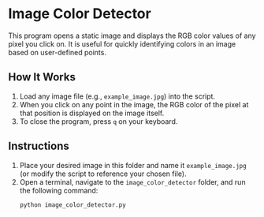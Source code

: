 # Image Color Detector

This program opens a static image and displays the RGB color values of any pixel you click on. It is useful for quickly identifying colors in an image based on user-defined points.

## How It Works
1. Load any image file (e.g., `example_image.jpg`) into the script.
2. When you click on any point in the image, the RGB color of the pixel at that position is displayed on the image itself.
3. To close the program, press `q` on your keyboard.

## Instructions
1. Place your desired image in this folder and name it `example_image.jpg` (or modify the script to reference your chosen file).
2. Open a terminal, navigate to the `image_color_detector` folder, and run the following command:
   ```bash
   python image_color_detector.py

